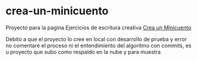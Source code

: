# crea-un-minicuento
Proyecto para la pagina Ejercicios de escritura creativa 
<a href="https://ejerciciosdeescrituracreativa.com/crea-un-minicuento/" target=”_blank”>Crea un Minicuento</a>
<p>Debito a que el proyecto lo cree en local con desarrollo de prueba y error no comentare el proceso ni el entendimiento del algoritmo con commits, es u proyecto que subo como respaldo en la nube y para muestra</p>